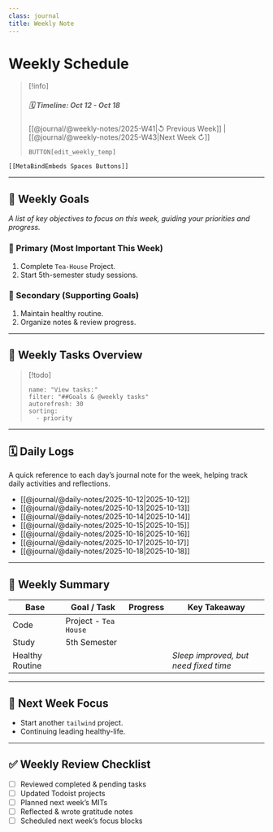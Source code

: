 ```yaml
---
class: journal
title: Weekly Note
---
```


# Weekly Schedule

> [!info]
> ##### 🗓️ Timeline: Oct 12 - Oct 18
> [[@journal/@weekly-notes/2025-W41|↺ Previous Week]] | [[@journal/@weekly-notes/2025-W43|Next Week ↻]]  
> 
> `BUTTON[edit_weekly_temp]` 
```meta-bind-embed
[[MetaBindEmbeds Spaces Buttons]]
```

---

## 🌿 Weekly Goals

_A list of key objectives to focus on this week, guiding your priorities and progress._

### 🎯 Primary (Most Important This Week)

1. Complete `Tea-House` Project.
2. Start 5th-semester study sessions.

### 🌱 Secondary (Supporting Goals)

1. Maintain healthy routine.
2. Organize notes & review progress.

---

## 🧾 Weekly Tasks Overview

> [!todo]
> ```todoist
> name: "View tasks:"
> filter: "##Goals & @weekly tasks"
> autorefresh: 30
> sorting:
>   - priority
> ```

---

## 🗓️ Daily Logs 

A quick reference to each day’s journal note for the week, helping track daily activities and reflections.

- [[@journal/@daily-notes/2025-10-12|2025-10-12]] 
- [[@journal/@daily-notes/2025-10-13|2025-10-13]] 
- [[@journal/@daily-notes/2025-10-14|2025-10-14]] 
- [[@journal/@daily-notes/2025-10-15|2025-10-15]]
- [[@journal/@daily-notes/2025-10-16|2025-10-16]]
- [[@journal/@daily-notes/2025-10-17|2025-10-17]] 
- [[@journal/@daily-notes/2025-10-18|2025-10-18]]

---

## 🧾 Weekly Summary

| Base | Goal / Task | Progress | Key Takeaway |
|------|------|-----------|--------------|
| Code | Project - `Tea House`  |  |  |
| Study | 5th Semester |  |  |
| Healthy Routine | |  | _Sleep improved, but need fixed time_ |


---

## 🔄 Next Week Focus

- Start another `tailwind` project.
- Continuing leading healthy-life.

---

## ✅ Weekly Review Checklist

- [ ] Reviewed completed & pending tasks  
- [ ] Updated Todoist projects  
- [ ] Planned next week’s MITs  
- [ ] Reflected & wrote gratitude notes  
- [ ] Scheduled next week’s focus blocks 